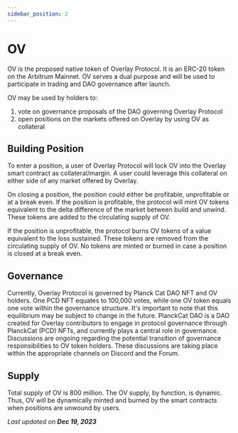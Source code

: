 ```yaml
---
sidebar_position: 2
---
```

# OV

OV is the proposed native token of Overlay Protocol. It is an ERC-20 token on the Arbitrum Mainnet. OV serves a dual purpose and will be used to participate in trading and DAO governance after launch.

OV may be used by holders to:



1. vote on governance proposals of the DAO governing Overlay Protocol
2. open positions on the markets offered on Overlay by using OV as collateral


## Building Position

To enter a position, a user of Overlay Protocol will lock OV into the Overlay smart contract as collateral/margin. A user could leverage this collateral on either side of any market offered by Overlay. 

On closing a position, the position could either be profitable, unprofitable or at a break even. If the position is profitable, the protocol will mint OV tokens equivalent to the delta difference of the market between build and unwind. These tokens are added to the circulating supply of OV. 

If the position is unprofitable, the protocol burns OV tokens of a value equivalent to the loss sustained. These tokens are removed from the circulating supply of OV. No tokens are minted or burned in case a position is closed at a break even.  


## Governance

Currently, Overlay Protocol is governed by Planck Cat DAO NFT and OV holders. One PCD NFT equates to 100,000 votes, while one OV token equals one vote within the governance structure. It's important to note that this equilibrium may be subject to change in the future. PlanckCat DAO is a DAO created for Overlay contributors to engage in protocol governance through PlanckCat (PCD) NFTs, and currently plays a central role in governance. Discussions are ongoing regarding the potential transition of governance responsibilities to OV token holders. These discussions are taking place within the appropriate channels on Discord and the Forum.


## Supply

Total supply of OV is 800 million. The OV supply, by function, is dynamic. Thus, OV will be dynamically minted and burned by the smart contracts when positions are unwound by users.

<p style={{textAlign: 'right'}}>
<em>Last updated on <strong>Dec 19, 2023</strong></em></p>

